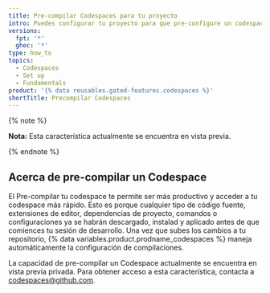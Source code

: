 ```yaml
---
title: Pre-compilar Codespaces para tu proyecto
intro: Puedes configurar tu proyecto para que pre-configure un codespace automáticamente cada que subes un cambio a tu repositorio.
versions:
  fpt: '*'
  ghec: '*'
type: how_to
topics:
  - Codespaces
  - Set up
  - Fundamentals
product: '{% data reusables.gated-features.codespaces %}'
shortTitle: Precompilar Codespaces
---
```


{% note %}

**Nota:** Esta característica actualmente se encuentra en vista previa.

{% endnote %}

## Acerca de pre-compilar un Codespace

El Pre-compilar tu codespace te permite ser más productivo y acceder a tu codespace más rápido. Esto es porque cualquier tipo de código fuente, extensiones de editor, dependencias de proyecto, comandos o configuraciones ya se habrán descargado, instalad y aplicado antes de que comiences tu sesión de desarrollo. Una vez que subes los cambios a tu repositorio, {% data variables.product.prodname_codespaces %} maneja automáticamente la configuración de compilaciones.

La capacidad de pre-compilar un Codespace actualmente se encuentra en vista previa privada. Para obtener acceso a esta característica, contacta a codespaces@github.com.
